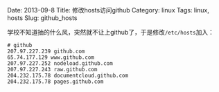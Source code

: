 Date: 2013-09-8
Title: 修改hosts访问github
Category: linux
Tags: linux, hosts
Slug: github_hosts

学校不知道抽的什么风，突然就不让上github了，于是修改`/etc/hosts`加入：

```
# github
207.97.227.239 github.com
65.74.177.129 www.github.com
207.97.227.252 nodeload.github.com
207.97.227.243 raw.github.com
204.232.175.78 documentcloud.github.com
204.232.175.78 pages.github.com
```